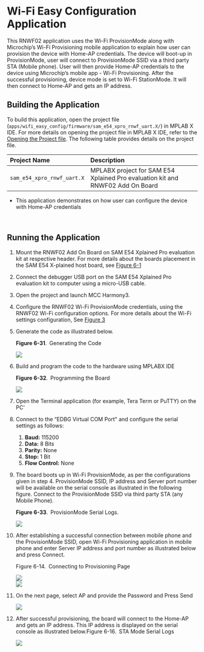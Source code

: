 #  Wi-Fi Easy Configuration Application

This RNWF02 application uses the Wi-Fi ProvisionMode along with Microchip’s Wi-Fi Provisioning mobile application to explain how user can provision the device with Home-AP credentials. The device will boot-up in ProvisionMode, user will connect to ProvisionMode SSID via a third party STA (Mobile phone). User will then provide Home-AP credentials to the device using Microchip’s mobile app - Wi-Fi Provisioning. After the successful provisioning, device mode is set to Wi-Fi StationMode. It will then connect to Home-AP and gets an IP address.

## Building the Application

To build this application, open the project file (`apps/wifi_easy_config/firmware/sam_e54_xpro_rnwf_uart.X/`\) in MPLAB X IDE. For more details on opening the project file in MPLAB X IDE, refer to the [Opening the Project file](docs/GUID-671CCA8C-64AE-4EA1-B144-D46A6FEE76FF.md). The following table provides details on the project file.

|Project Name|Description|
|:-----------|:----------|
|`sam_e54_xpro_rnwf_uart.X`|  MPLABX project for SAM E54 Xplained Pro evaluation kit and RNWF02 Add On Board
-   This application demonstrates on how user can configure the device with Home-AP credentials
<br />

## Running the Application

1.  Mount the RNWF02 Add On Board on SAM E54 Xplained Pro evaluation kit at respective header. For more details about the boards placement in the SAM E54 X-plained host board, see [Figure 6-1](docs/GUID-7BA99DE1-89EB-4DD7-973B-974B175D657A.md#FIG_B4M_3WX_PZB)
2.  Connect the debugger USB port on the SAM E54 Xplained Pro evaluation kit to computer using a micro-USB cable.
3.  Open the project and launch MCC Harmony3.
4.  Configure the RNWF02 Wi-Fi ProvisionMode credentials, using the RNWF02 Wi-Fi configuration options. For more details about the Wi-Fi settings configuration, See [Figure 3](docs/GUID-CE9CEDFD-5FD4-4BC4-AB96-17647C430816.md#FIG_NBX_GZS_SZB)
5.  Generate the code as illustrated below.

    **Figure 6-31**. Generating the Code

    ![](docs/images/GUID-EDD3733E-E395-4AB6-BD2F-046D2C8D165A-low.png)

6.  Build and program the code to the hardware using MPLABX IDE

    **Figure 6-32**. Programming the Board

    ![](docs/images/GUID-7B288BCE-2B86-4B4E-A43A-7E862137384C-low.png)

7.  Open the Terminal application \(for example, Tera Term or PuTTY\) on the PC'
8.  Connect to the “EDBG Virtual COM Port" and configure the serial settings as follows:
    1.  **Baud:** 115200
    2.  **Data:** 8 Bits
    3.  **Parity:** None
    4.  **Stop:** 1 Bit
    5.  **Flow Control:** None
9.  The board boots up in Wi-Fi ProvisionMode, as per the configurations given in step 4. ProvisionMode SSID, IP address and Server port number will be available on the serial console as illustrated in the following figure. Connect to the ProvisionMode SSID via third party STA \(any Mobile Phone\).

    **Figure 6-33**. ProvisionMode Serial Logs.

    ![](docs/images/GUID-E3DB5D23-28EE-4EE7-A2B9-F2723F356483-low.png)

10. After establishing a successful connection between mobile phone and the ProvisionMode SSID, open Wi-Fi Provisioning application in mobile phone and enter Server IP address and port number as illustrated below and press Connect.

    Figure 6-14. Connecting to Provisioning Page

    ![](docs/images/GUID-67E3C8ED-4CB0-40C0-B240-FFF8E837173C-low.png)<br /> ![](docs/images/GUID-E74CD41B-5B10-4D86-9D31-65B4C0D7007D-low.png)

11. On the next page, select AP and provide the Password and Press Send

    ![](docs/images/GUID-E7097E2B-5319-4610-9DD5-0453094216E3-low.png)

12. After successful provisioning, the board will connect to the Home-AP and gets an IP address. This IP address is displayed on the serial console as illustrated below.Figure 6-16. STA Mode Serial Logs

    ![](docs/images/GUID-D63C0478-72DA-4DEE-8037-244F5E4C3818-low.png)



